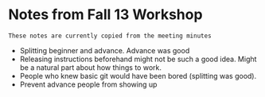 # Notes from Fall 13 Workshop

    These notes are currently copied from the meeting minutes
    
* Splitting beginner and advance. Advance was good 
* Releasing instructions beforehand might not be such a good idea. Might be a natural part about how things to work. 
* People who knew basic git would have been bored (splitting was good). 
* Prevent advance people from showing up
